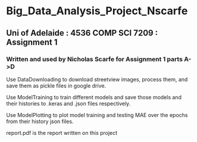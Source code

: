 # Big_Data_Analysis_Project_Nscarfe
## Uni of Adelaide : 4536 COMP SCI 7209 : Assignment 1
### Written and used by Nicholas Scarfe for Assignment 1 parts A->D

Use DataDownloading to download streetview images, process them, and save them as pickle files in google drive.

Use ModelTraining to train different models and save those models and their histories to .keras and .json files respectively.

Use ModelPlotting to plot model training and testing MAE over the epochs from their history json files.

report.pdf is the report written on this project
